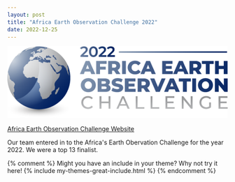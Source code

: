 ```yaml
---
layout: post
title: "Africa Earth Observation Challenge 2022"
date: 2022-12-25
---
```


![](../assets/images/AfricaEarthObservationLogo.png)


[Africa Earth Observation Challenge Website](https://eochallenge.africa/about/)


Our team entered in to the Africa's Earth Obervation Challenge for the year 2022. We were a top 13 finalist.


{% comment %}
Might you have an include in your theme? Why not try it here!
{% include my-themes-great-include.html %}
{% endcomment %}
